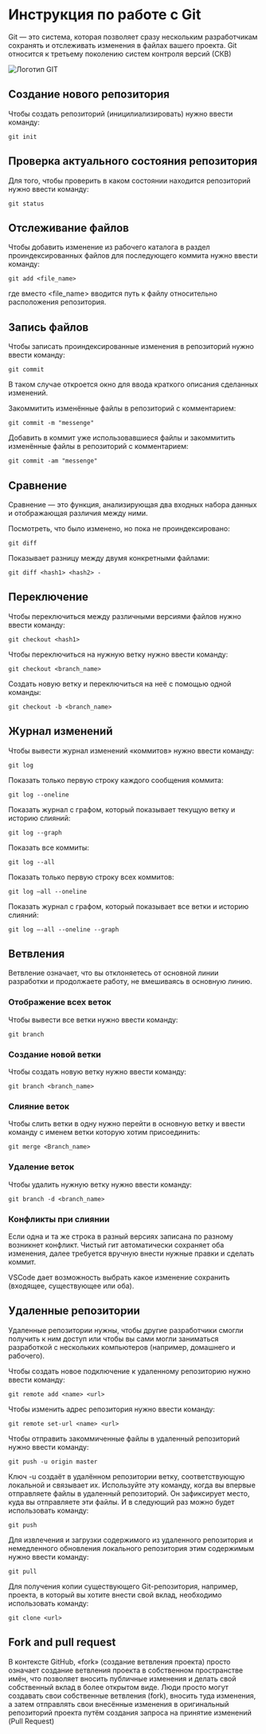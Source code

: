 # Инструкция по работе с Git

Git — это система, которая позволяет сразу нескольким разработчикам сохранять и отслеживать изменения в файлах вашего проекта. Git относится к третьему поколению систем контроля версий (СКВ)

![Логотип GIT](logo.png)

## Создание нового репозитория

Чтобы создать репозиторий (иницилиализировать) нужно ввести команду:

    git init

## Проверка актуального состояния репозитория

Для того, чтобы проверить в каком состоянии находится репозиторий нужно ввести команду:

    git status

## Отслеживание файлов

Чтобы добавить изменение из рабочего каталога в раздел проиндексированных файлов для последующего коммита нужно ввести команду:
    
    git add <file_name>

где вместо <file_name> вводится путь к файлу относительно расположения репозитория.

## Запись файлов

Чтобы записать проиндексированные изменения в репозиторий нужно ввести команду:

    git commit 

В таком случае откроется окно для ввода краткого описания сделанных изменений.

Закоммитить изменённые файлы в репозиторий с комментарием:

    git commit -m "messenge"

Добавить в коммит уже использовавшиеся файлы и закоммитить изменённые файлы в репозиторий с комментарием:

    git commit -am "messenge"

## Сравнение

Сравнение — это функция, анализирующая два входных набора данных и отображающая различия между ними.

Посмотреть, что было изменено, но пока не проиндексировано:

    git diff

Показывает разницу между двумя конкретными файлами:

    git diff <hash1> <hash2> - 

## Переключение

Чтобы переключиться между различными версиями файлов нужно ввести команду:

    git checkout <hash1>

Чтобы переключиться на нужную ветку нужно ввести команду:

    git checkout <branch_name>

Cоздать новую ветку и переключиться на неё с помощью одной команды: 
    
    git checkout -b <branch_name>

## Журнал изменений

Чтобы вывести журнал изменений «коммитов» нужно ввести команду:

    git log

Показать только первую строку каждого сообщения коммита:

    git log --oneline

Показать журнал c графом, который показывает текущую ветку и историю слияний:

    git log --graph

Показать все коммиты:

    git log --all

Показать только первую строку всех коммитов:

    git log –all --oneline

Показать журнал c графом, который показывает все ветки и историю слияний:

    git log –-all --oneline --graph

## Ветвления

Ветвление означает, что вы отклоняетесь от основной линии разработки и продолжаете работу, не вмешиваясь в основную линию.

### Отображение всех веток

Чтобы вывести все ветки нужно ввести команду:

    git branch

### Создание новой ветки

Чтобы создать новую ветку нужно ввести команду:

    git branch <branch_name>

### Слияниe веток

Чтобы слить ветки в одну нужно перейти в основную ветку и ввести команду с именем ветки которую хотим присоединить:

    git merge <Branch_name>

### Удаление веток

Чтобы удалить нужную ветку нужно ввести команду:

    git branch -d <branch_name>

### Конфликты при слиянии

Если одна и та же строка в разный версиях записана по разному возникнет конфликт. Чистый гит автоматически сохраняет оба изменения, далее требуется вручную внести нужные правки и сделать коммит.

VSСode дает возможность выбрать какое изменение сохранить (входящее, существующее или оба).

## Удаленные репозитории

Удаленные репозитории нужны, чтобы другие разработчики смогли получить к ним доступ или чтобы вы сами могли заниматься разработкой с нескольких компьютеров (например, домашнего и рабочего).

Чтобы создать новое подключение к удаленному репозиторию нужно ввести команду:

    git remote add <name> <url>

Чтобы изменить адрес репозитория нужно ввести команду:

    git remote set-url <name> <url>

Чтобы отправить закоммиченные файлы в удаленный репозиторий нужно ввести команду:

    git push -u origin master

Ключ -u создаёт в удалённом репозитории ветку, соответствующую локальной и связывает их.
Используйте эту команду, когда вы впервые отправляете файлы в удаленный репозиторий. Он зафиксирует место, куда вы отправляете эти файлы. И в следующий раз можно будет использовать команду:

    git push

Для извлечения и загрузки содержимого из удаленного репозитория и немедленного обновления локального репозитория этим содержимым нужно ввести команду:

    git pull

Для получения копии существующего Git-репозитория, например, проекта, в который вы хотите внести свой вклад, необходимо использовать команду:

    git clone <url>

 ## Fork and pull request

 В контексте GitHub, «fork» (создание ветвления проекта) просто означает создание ветвления проекта в собственном пространстве имён, что позволяет вносить публичные изменения и делать свой собственный вклад в более открытом виде. Люди просто могут создавать свои собственные ветвления (fork), вносить туда изменения, а затем отправлять свои внесённые изменения в оригинальный репозиторий проекта путём создания запроса на принятие изменений (Pull Request)
